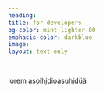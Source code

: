 ```yaml
---
heading: 
title: for developers
bg-color: mint-lighter-80
emphasis-color: darkblue
image:
layout: text-only

--- 
```



lorem asoihjdioasuhjdüä